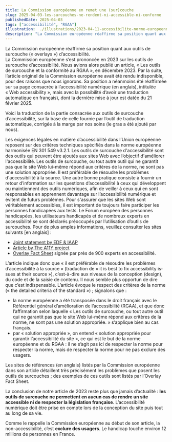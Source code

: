```yaml
---
title: La Commission européenne en remet une (sur)couche
slug: 2025-04-03-les-surcouches-ne-rendent-ni-accessible-ni-conforme
publishedDate: 2025-04-03
tags: ["accessibilité", "RGAA"]
illustration:  ./illustrations/2023-04-11-accessibilite-norme-europeenne-francais.png
description: "La Commission européenne réaffirme sa position quant aux outils de surcouche d’accessibilité : les outils de surcouche ne permettent en aucun cas de rendre un site accessible ni de respecter la législation française."
---
```


<p class="fr-text--lead">La Commission européenne réaffirme sa position quant aux outils de surcouche («&nbsp;<span lang="en">overlays</span>&nbsp;») d’accessibilité.<br>
La Commission européenne s’est prononcée en 2023 sur les outils de surcouche d’accessibilité. Nous avions alors publié un article, « Les outils de surcouche et la conformité au RGAA », en décembre 2023. Par la suite, l’article originel de la Commission européenne avait été rendu indisponible, pour des raisons que nous ignorons.
Sa position a néanmoins été réaffirmée sur sa page consacrée à l’accessibilité numérique (en anglais), intitulée «&nbsp;<span lang="en">Web accessibility</span>&nbsp;», mais avec la possibilité d’avoir une traduction automatique en français), dont la dernière mise à jour est datée du 21 février 2025.
</p>

Voici la traduction de la partie consacrée aux outils de surcouche d’accessibilité, sur la base de celle fournie par l’outil de traduction automatique, corrigée à la marge par nos soins (le gras a été ajouté par nous).

Les exigences légales en matière d’accessibilité dans l’Union européenne reposent sur des critères techniques spécifiés dans la norme européenne harmonisée EN 301 549 v3.2.1. Les outils de surcouche d'accessibilité sont des outils qui peuvent être ajoutés aux sites Web avec l’objectif d'améliorer l'accessibilité. Les outils de surcouche, ou tout autre outil qui ne garantit pas que le site Web lui-même répond aux critères de la norme, ne sont pas une solution appropriée. Il est préférable de résoudre les problèmes d'accessibilité à la source.
Une autre bonne pratique consiste à fournir un retour d’information sur les questions d’accessibilité à ceux qui développent ou maintiennent des outils numériques, afin de veiller à ceux qui en sont responsables en apprennent davantage sur l’accessibilité numérique et évitent de futurs problèmes. Pour s'assurer que les sites Web sont véritablement accessibles, il est important de toujours faire participer les personnes handicapées aux tests.
Le Forum européen des personnes handicapées, les utilisateurs handicapés et de nombreux experts en accessibilité se sont déclarés préoccupés par l’utilisation d’outils de surcouches. Pour de plus amples informations, veuillez consulter les sites suivants [en anglais] :
* [Joint statement by EDF & IAAP](https://www.edf-feph.org/publications/joint-statement-on-accessibility-overlays/)
* [Article by The A11Y project](https://www.a11yproject.com/posts/should-i-use-an-accessibility-overlay/)
* [Overlay Fact Sheet](https://overlayfactsheet.com/fr/) signée par près de 900 experts en accessibilité.

L’article indique donc que «&nbsp;il est préférable de résoudre les problèmes d’accessibilité à la source&nbsp;» (traduction de «&nbsp;<span lang="en">it is best to fix accessibility issues at their source</span>&nbsp;»), c’est-à-dire aux niveaux de la conception (design), du code et de la saisie de contenu. Il nous semble plus opportun de dire que c’est indispensable. 
L’article évoque le respect des critères de la norme («&nbsp;<span lang="en">the detailed criteria of the standard</span>&nbsp;»)&nbsp;; signalons que&nbsp;:
* la norme européenne a été transposée dans le droit français avec le Référentiel général d’amélioration de l’accessibilité (RGAA), et que donc l’affirmation selon laquelle «&nbsp;Les outils de surcouche, ou tout autre outil qui ne garantit pas que le site Web lui-même répond aux critères de la norme, ne sont pas une solution appropriée.&nbsp;» s’applique bien au cas français.
* par «&nbsp;solution appropriée&nbsp;», on entend «&nbsp;solution appropriée pour garantir l’accessibilité du site&nbsp;», ce qui est le but de la norme européenne et du RGAA&nbsp;: il ne s’agit pas ici de respecter la norme pour respecter la norme, mais de respecter la norme pour ne pas exclure des usagers.

Les sites de références (en anglais) listés par la Commission européenne dans son article détaillent très précisément les problèmes que posent les outils de surcouches&nbsp;; des exemples de ces outils sont listés par l’<span lang="en">Overlay Fact Sheet</span>.

La conclusion de notre article de 2023 reste plus que jamais d’actualité&nbsp;: **les outils de surcouche ne permettent en aucun cas de rendre un site accessible ni de respecter la législation française**. L’accessibilité numérique doit être prise en compte lors de la conception du site puis tout au long de sa vie. 

Comme le rappelle la Commission européenne au début de son article, la non-accessibilité, c’est **exclure des usagers**. Le handicap touche environ 12 millions de personnes en France.

